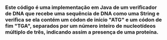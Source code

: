 <h3> Este código é uma implementação em Java de um verificador de DNA que recebe uma sequência de DNA como uma String e verifica se ela contém um códon de início "ATG" e um códon de fim "TGA", separados por um número inteiro de nucleotídeos múltiplo de três, indicando assim a presença de uma proteína. <h3/>
